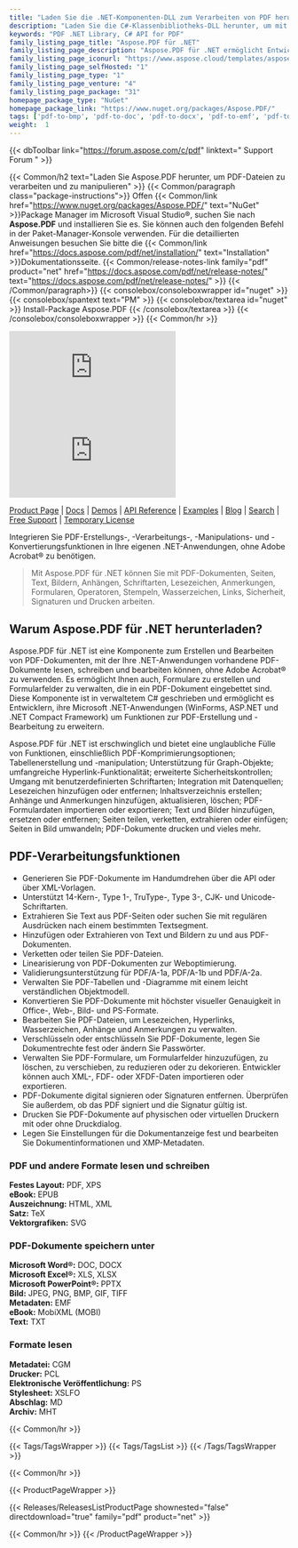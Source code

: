 ```yaml
---
title: "Laden Sie die .NET-Komponenten-DLL zum Verarbeiten von PDF herunter | Aspose.PDF-API"
description: "Laden Sie die C#-Klassenbibliotheks-DLL herunter, um mit PDF-Seiten, Bildern, Anhängen, Schriftarten, Lesezeichen, Anmerkungen, Formularen, Wasserzeichen, Sicherheit und Drucken über die .NET-API zu arbeiten."
keywords: "PDF .NET Library, C# API for PDF"
family_listing_page_title: "Aspose.PDF für .NET"
family_listing_page_description: "Aspose.PDF für .NET ermöglicht Entwicklern, PDF-Dokumenterstellungs-, -bearbeitungs- und -konvertierungsfunktionen in ihre .NET-Anwendungen einzubetten. Es unterstützt die Arbeit mit vielen gängigen Dateiformaten, einschließlich PDF-, XFA-, TXT-, HTML-, PCL-, XML-, XPS-, EPUB-, TEX- und Bilddateiformaten."
family_listing_page_iconurl: "https://www.aspose.cloud/templates/aspose/App_Themes/V3/images/pdf/272x272/aspose_pdf-for-net-min.png"
family_listing_page_selfHosted: "1"
family_listing_page_type: "1"
family_listing_page_venture: "4"
family_listing_page_package: "31"
homepage_package_type: "NuGet"
homepage_package_link: "https://www.nuget.org/packages/Aspose.PDF/"
tags: ['pdf-to-bmp', 'pdf-to-doc', 'pdf-to-docx', 'pdf-to-emf', 'pdf-to-epub', 'pdf-to-excel', 'pdf-to-html', 'pdf-to-jpg', 'pdf-to-latex', 'pdf-to-pdfa', 'pdf-to-png', 'pdf-to-pptx', 'pdf-to-svg', 'pdf-to-text', 'pdf-to-text', 'pdf-to-tiff', 'pdf-to-xls', 'pdf-to-xlsx', 'pdf-to-xps', 'pdfa-to-pdf', 'xml-to-pdf', 'xps-to-pdf']
weight:  1
---
```


{{< dbToolbar link="https://forum.aspose.com/c/pdf" linktext=" Support Forum " >}}

{{< Common/h2 text="Laden Sie Aspose.PDF herunter, um PDF-Dateien zu verarbeiten und zu manipulieren"  >}}
{{< Common/paragraph class="package-instructions">}}
Offen
{{< Common/link href="https://www.nuget.org/packages/Aspose.PDF/" text="NuGet"  >}}Package Manager im Microsoft Visual Studio®, suchen Sie nach <b>Aspose.PDF</b> und installieren Sie es. Sie können auch den folgenden Befehl in der Paket-Manager-Konsole verwenden. Für die detaillierten Anweisungen besuchen Sie bitte die
{{< Common/link href="https://docs.aspose.com/pdf/net/installation/" text="Installation"  >}}Dokumentationsseite.
{{< Common/release-notes-link family="pdf" product="net" href="https://docs.aspose.com/pdf/net/release-notes/" text="https://docs.aspose.com/pdf/net/release-notes/"  >}}
{{< /Common/paragraph>}}
{{< consolebox/consoleboxwrapper id="nuget" >}}
       {{< consolebox/spantext text="PM" >}}
       {{< consolebox/textarea id="nuget" >}} Install-Package Aspose.PDF {{< /consolebox/textarea >}}
{{< /consolebox/consoleboxwrapper >}}
{{< Common/hr >}}

![Nuget](https://img.shields.io/nuget/v/Aspose.Pdf) ![Nuget](https://img.shields.io/nuget/dt/Aspose.Pdf?label=nuget%20downloads)

[Product Page](https://products.aspose.com/pdf/net/) | [Docs](https://docs.aspose.com/pdf/net/) | [Demos](https://products.aspose.app/pdf/family) | [API Reference](https://reference.aspose.com/pdf/net) | [Examples](https://github.com/aspose-pdf/Aspose.PDF-for-.NET/tree/master/Examples) | [Blog](https://blog.aspose.com/category/pdf/) | [Search](https://search.aspose.com/) | [Free Support](https://forum.aspose.com/c/pdf) | [Temporary License](https://purchase.aspose.com/temporary-license)

Integrieren Sie PDF-Erstellungs-, -Verarbeitungs-, -Manipulations- und -Konvertierungsfunktionen in Ihre eigenen .NET-Anwendungen, ohne Adobe Acrobat® zu benötigen.

> Mit Aspose.PDF für .NET können Sie mit PDF-Dokumenten, Seiten, Text, Bildern, Anhängen, Schriftarten, Lesezeichen, Anmerkungen, Formularen, Operatoren, Stempeln, Wasserzeichen, Links, Sicherheit, Signaturen und Drucken arbeiten.

## Warum Aspose.PDF für .NET herunterladen?

Aspose.PDF für .NET ist eine Komponente zum Erstellen und Bearbeiten von PDF-Dokumenten, mit der Ihre .NET-Anwendungen vorhandene PDF-Dokumente lesen, schreiben und bearbeiten können, ohne Adobe Acrobat® zu verwenden. Es ermöglicht Ihnen auch, Formulare zu erstellen und Formularfelder zu verwalten, die in ein PDF-Dokument eingebettet sind. Diese Komponente ist in verwaltetem C# geschrieben und ermöglicht es Entwicklern, ihre Microsoft .NET-Anwendungen (WinForms, ASP.NET und .NET Compact Framework) um Funktionen zur PDF-Erstellung und -Bearbeitung zu erweitern.

Aspose.PDF für .NET ist erschwinglich und bietet eine unglaubliche Fülle von Funktionen, einschließlich PDF-Komprimierungsoptionen; Tabellenerstellung und -manipulation; Unterstützung für Graph-Objekte; umfangreiche Hyperlink-Funktionalität; erweiterte Sicherheitskontrollen; Umgang mit benutzerdefinierten Schriftarten; Integration mit Datenquellen; Lesezeichen hinzufügen oder entfernen; Inhaltsverzeichnis erstellen; Anhänge und Anmerkungen hinzufügen, aktualisieren, löschen; PDF-Formulardaten importieren oder exportieren; Text und Bilder hinzufügen, ersetzen oder entfernen; Seiten teilen, verketten, extrahieren oder einfügen; Seiten in Bild umwandeln; PDF-Dokumente drucken und vieles mehr.

## PDF-Verarbeitungsfunktionen

- Generieren Sie PDF-Dokumente im Handumdrehen über die API oder über XML-Vorlagen.
- Unterstützt 14-Kern-, Type 1-, TruType-, Type 3-, CJK- und Unicode-Schriftarten.
- Extrahieren Sie Text aus PDF-Seiten oder suchen Sie mit regulären Ausdrücken nach einem bestimmten Textsegment.
- Hinzufügen oder Extrahieren von Text und Bildern zu und aus PDF-Dokumenten.
- Verketten oder teilen Sie PDF-Dateien.
- Linearisierung von PDF-Dokumenten zur Weboptimierung.
- Validierungsunterstützung für PDF/A-1a, PDF/A-1b und PDF/A-2a.
- Verwalten Sie PDF-Tabellen und -Diagramme mit einem leicht verständlichen Objektmodell.
- Konvertieren Sie PDF-Dokumente mit höchster visueller Genauigkeit in Office-, Web-, Bild- und PS-Formate.
- Bearbeiten Sie PDF-Dateien, um Lesezeichen, Hyperlinks, Wasserzeichen, Anhänge und Anmerkungen zu verwalten.
- Verschlüsseln oder entschlüsseln Sie PDF-Dokumente, legen Sie Dokumentrechte fest oder ändern Sie Passwörter.
- Verwalten Sie PDF-Formulare, um Formularfelder hinzuzufügen, zu löschen, zu verschieben, zu reduzieren oder zu dekorieren. Entwickler können auch XML-, FDF- oder XFDF-Daten importieren oder exportieren.
- PDF-Dokumente digital signieren oder Signaturen entfernen. Überprüfen Sie außerdem, ob das PDF signiert und die Signatur gültig ist.
- Drucken Sie PDF-Dokumente auf physischen oder virtuellen Druckern mit oder ohne Druckdialog.
- Legen Sie Einstellungen für die Dokumentanzeige fest und bearbeiten Sie Dokumentinformationen und XMP-Metadaten.

### PDF und andere Formate lesen und schreiben

**Festes Layout:** PDF, XPS\
**eBook:** EPUB\
**Auszeichnung:** HTML, XML\
**Satz:** TeX\
**Vektorgrafiken:** SVG

### PDF-Dokumente speichern unter

**Microsoft Word®:** DOC, DOCX\
**Microsoft Excel®:** XLS, XLSX\
**Microsoft PowerPoint®:** PPTX\
**Bild:** JPEG, PNG, BMP, GIF, TIFF\
**Metadaten:** EMF\
**eBook:** MobiXML (MOBI)\
**Text:** TXT

### Formate lesen

**Metadatei:** CGM\
**Drucker:** PCL\
**Elektronische Veröffentlichung:** PS\
**Stylesheet:** XSLFO\
**Abschlag:** MD\
**Archiv:** MHT

{{< Common/hr >}}

{{< Tags/TagsWrapper >}}
 {{< Tags/TagsList >}}
{{< /Tags/TagsWrapper >}}

{{< Common/hr >}}

{{< ProductPageWrapper >}}
<!-- ReleasesListProductPage-->
   {{< Releases/ReleasesListProductPage shownested="false"  directdownload="true" family="pdf" product="net" >}}
<!-- /ReleasesListProductPage-->
{{< Common/hr >}}
{{< /ProductPageWrapper >}}

